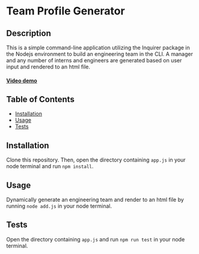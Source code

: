 # Team Profile Generator

## Description
This is a simple command-line application utilizing the Inquirer package in the Nodejs environment to build an engineering team in the CLI. A manager and any number of interns and engineers are generated based on user input and rendered to an html file.

#### [Video demo](https://drive.google.com/file/d/1zJca_Qnp8qaU3g8XQ1jwpnbvOlbVFGCO/view)

## Table of Contents
* <a href='#installation'>Installation</a>
* <a href='#usage'>Usage</a>
* <a href='#tests'>Tests</a>
## Installation
Clone this repository. Then, open the directory containing `app.js` in your node terminal and run `npm install`.
## Usage
Dynamically generate an engineering team and render to an html file by running `node add.js` in your node terminal.
## Tests
Open the directory containing `app.js` and run `npm run test` in your node terminal.
